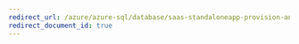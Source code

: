 ```yaml
---
redirect_url: /azure/azure-sql/database/saas-standaloneapp-provision-and-catalog
redirect_document_id: true
---
```

